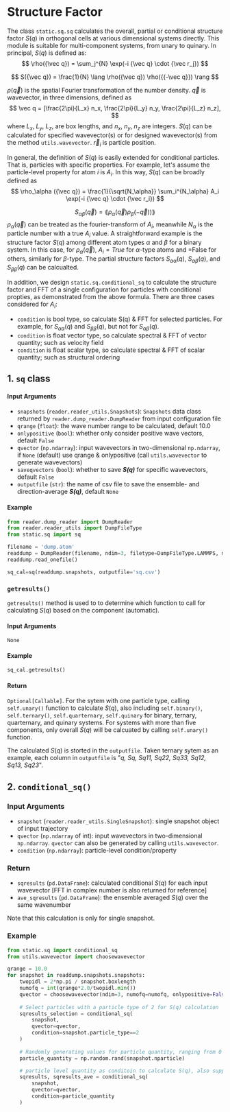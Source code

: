 # Structure Factor

The class `static.sq.sq` calculates the overall, partial or conditional structure factor $S(q)$ in orthogonal cells at various dimensional systems directly. This module is suitable for multi-component systems, from unary to quinary. In principal, $S(q)$ is defined as:
$$
\rho({\vec q}) = \sum_j^{N} \exp(-i {\vec q} \cdot {\vec r_j})
$$

$$
S({\vec q}) = \frac{1}{N} \lang \rho({\vec q}) \rho({{-\vec q}}) \rang
$$

$\rho({\vec q})$ is the spatial Fourier transformation of the number density. $\vec q$ is wavevector, in three dimensions, defined as 
$$
\vec q = [\frac{2\pi}{L_x} n_x, \frac{2\pi}{L_y} n_y, \frac{2\pi}{L_z} n_z],
$$
where $L_x$, $L_y$, $L_z$, are box lengths, and $n_x$, $n_y$, $n_z$ are integers. $S(q)$ can be calculated for specified wavevector(s) or for designed wavevector(s) from the method `utils.wavevector`. $\vec r_i$ is particle position.

In general, the definition of $S(q)$ is easily extended for conditional particles. That is, particles with specific properties. For example, let's assume the particle-level property for atom $i$ is $A_i$.
In this way, $S(q)$ can be broadly defined as
$$
\rho_\alpha ({\vec q}) = \frac{1}{\sqrt{N_\alpha}} \sum_i^{N_\alpha} A_i \exp(-i {\vec q} \cdot {\vec r_i})
$$

$$
S_{\alpha\beta}({\vec q}) = \lang \rho_\alpha({\vec q}) \rho_\beta({-\vec q})) \rang
$$
$\rho_\alpha ({\vec q})$ can be treated as the fourier-transform of $A_i$, meanwhile $N_\alpha$ is the particle number with a true $A_i$ value. A straightforward example is the structure factor $S(q)$ among different atom types $\alpha$ and $\beta$ for a binary system. In this case, for $\rho_\alpha ({\vec q})$, $A_i = True$ for $\alpha$-type atoms and =False for others, similarly for $\beta$-type. The partial structure factors $S_{\alpha\alpha}(q)$, $S_{\alpha\beta}(q)$, and $S_{\beta\beta}(q)$ can be calcualted.

In addition, we design `static.sq.conditional_sq` to calculate the structure factor and FFT of a single configuration for particles with conditional propties, as demonstrated from the above formula. There are three cases considered for $A_i$:

- `condition` is bool type, so calculate S(q) & FFT for selected particles. For example, for $S_{\alpha\alpha}(q)$ and $S_{\beta\beta}(q)$, but not for $S_{\alpha\beta}(q)$.
- `condition` is float vector type, so calculate spectral & FFT of vector quantity; such as velocity field
- `condition` is float scalar type, so calculate spectral & FFT of scalar quantity; such as structural ordering


## 1. `sq` class

#### Input Arguments
- `snapshots` (`reader.reader_utils.Snapshots`): `Snapshots` data class returned by `reader.dump_reader.DumpReader` from input configuration file
- `qrange` (`float`): the wave number range to be calculated, default 10.0
- `onlypositive` (`bool`): whether only consider positive wave vectors, default `False`
- `qvector` (`np.ndarray`): input wavevectors in two-dimensional `np.ndarray`, if `None` (default) use qrange & onlypositive (call `utils.wavevector` to generate wavevectors)
- `saveqvectors` (`bool`): whether to save ***S(q)*** for specific wavevectors, default `False`
- `outputfile` (`str`): the name of csv file to save the ensemble- and direction-average ***S(q)***, default `None`

#### Example

```python
from reader.dump_reader import DumpReader
from reader.reader_utils import DumpFileType
from static.sq import sq

filename = 'dump.atom'
readdump = DumpReader(filename, ndim=3, filetype=DumpFileType.LAMMPS, moltypes=None)
readdump.read_onefile()

sq_cal=sq(readdump.snapshots, outputfile='sq.csv')
```

### `getresults()`
`getresults()` method is used to to determine which function to call for calculating $S(q)$ based on the component (automatic).

#### Input Arguments
`None`

#### Example
```python
sq_cal.getresults()
```

#### Return
`Optional[Callable]`. For the sytem with one particle type, calling `self.unary()` function to calculate $S(q)$, also including `self.binary()`, `self.ternary()`, `self.quarternary`, `self.quinary` for binary, ternary, quarternary, and quinary systems. For systems with more than five components, only overall $S(q)$ will be calcuated by calling `self.unary()` function.

The calculated $S(q)$ is storted in the `outputfile`. Taken ternary sytem as an example, each column in `outputfile` is "*q, Sq, Sq11, Sq22, Sq33, Sq12, Sq13, Sq23*".

## 2. `conditional_sq()`

### Input Arguments
- `snapshot` (`reader.reader_utils.SingleSnapshot`): single snapshot object of input trajectory
- `qvector` (`np.ndarray` of int): input wavevectors in two-dimensional `np.ndarray`. `qvector` can also be generated by calling `utils.wavevector`.
- `condition` (`np.ndarray`): particle-level condition/property

### Return
- `sqresults` (`pd.DataFrame`): calculated conditional $S(q)$ for each input wavevector [FFT in complex number is also returned for reference] 
- `ave_sqresults` (`pd.DataFrame`): the ensemble averaged $S(q)$ over the same wavenumber

Note that this calculation is only for single snapshot.

### Example
```python
from static.sq import conditional_sq
from utils.wavevector import choosewavevector

qrange = 10.0
for snapshot in readdump.snapshots.snapshots:
    twopidl = 2*np.pi / snapshot.boxlength
    numofq = int(qrange*2.0/twopidl.min())
    qvector = choosewavevector(ndim=3, numofq=numofq, onlypositive=False)
    
    # Select particles with a particle type of 2 for S(q) calculation
    sqresults_selection = conditional_sq(
        snapshot, 
        qvector=qvector,
        condition=snapshot.particle_type==2
    )
    
    # Randomly generating values for particle quantity, ranging from 0 to 1
    particle_quantity = np.random.rand(snapshot.nparticle)

    # particle level quantity as conditoin to calculate S(q), also support complex-number quantity
    sqresults, sqresults_ave = conditional_sq(
        snapshot, 
        qvector=qvector, 
        condition=particle_quantity
    )
```